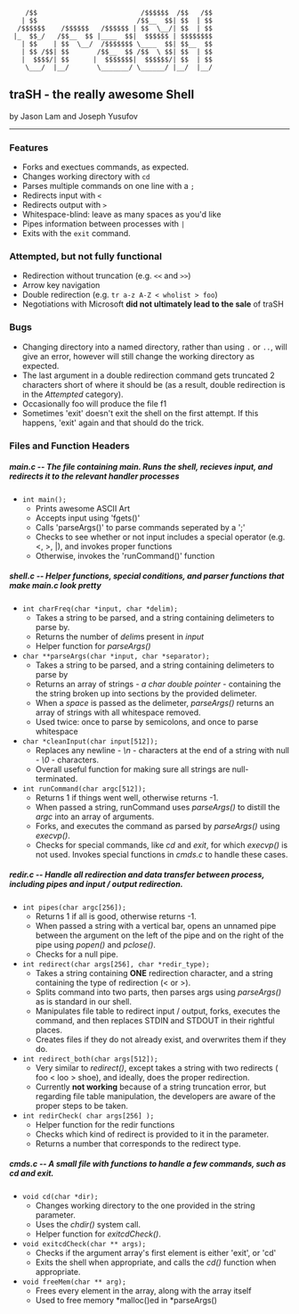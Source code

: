 
```
    /$$                          /$$$$$$  /$$   /$$
   | $$                         /$$__  $$| $$  | $$
  /$$$$$$    /$$$$$$   /$$$$$$ | $$  \__/| $$  | $$
 |_  $$_/   /$$__  $$ |____  $$|  $$$$$$ | $$$$$$$$
   | $$    | $$  \__/  /$$$$$$$ \____  $$| $$__  $$
   | $$ /$$| $$       /$$__  $$ /$$  \ $$| $$  | $$
   |  $$$$/| $$      |  $$$$$$$|  $$$$$$/| $$  | $$
    \___/  |__/       \_______/ \______/ |__/  |__/
```
## **traSH** - the really awesome Shell
by Jason Lam and Joseph Yusufov
***

### Features
- Forks and exectues commands, as expected.
- Changes working directory with `cd`
- Parses multiple commands on one line with a `;`
- Redirects input with `<`
- Redirects output with `>`
- Whitespace-blind: leave as many spaces as you'd like
- Pipes information between processes with `|`
- Exits with the `exit` command.

### Attempted, but not fully functional
- Redirection without truncation (e.g. `<<` and `>>`)
- Arrow key navigation
- Double redirection (e.g. `tr a-z A-Z < wholist > foo`)
- Negotiations with Microsoft **did not ultimately lead to the sale** of traSH

### Bugs
- Changing directory into a named directory, rather than using `.` or `..`, will give an error, however will still change the working directory as expected.
- The last argument in a double redirection command gets truncated 2 characters short of where it should be (as a result, double redirection is in the *Attempted* category).
- Occasionally foo will produce the file f1
- Sometimes 'exit' doesn't exit the shell on the first attempt. If this happens, 'exit' again and that should do the trick.

### Files and Function Headers
##### **main.c** -- The file containing main. Runs the shell, recieves input, and redirects it to the relevant handler processes  
- `int main();`
    - Prints awesome ASCII Art
    - Accepts input using 'fgets()'
    - Calls 'parseArgs()' to parse commands seperated by a ';'
    - Checks to see whether or not input includes a special operator (e.g. <, >, |), and invokes proper functions
    - Otherwise, invokes the 'runCommand()' function
##### **shell.c** -- Helper functions, special conditions, and parser functions that make *main.c* look pretty
- `int charFreq(char *input, char *delim);`
    - Takes a string to be parsed, and a string containing delimeters to parse by.
    - Returns the number of *delim*s present in *input*
    - Helper function for *parseArgs()*
- `char **parseArgs(char *input, char *separator);`
    - Takes a string to be parsed, and a string containing delimeters to parse by
    - Returns an array of strings - *a char double pointer* - containing the the string broken up into sections by the provided delimeter.
    - When a *space* is passed as the delimeter, *parseArgs()* returns an array of strings with all whitespace removed.
    - Used twice: once to parse by semicolons, and once to parse whitespace
- `char *cleanInput(char input[512]);`
    - Replaces any newline - *\n* - characters at the end of a string with null - *\0* -  characters.
    - Overall useful function for making sure all strings are null-terminated.
- `int runCommand(char argc[512]);`
    - Returns 1 if things went well, otherwise returns -1.
    - When passed a string, runCommand uses *parseArgs()* to distill the *argc* into an array of arguments.
    - Forks, and executes the command as parsed by *parseArgs()* using *execvp()*.
    - Checks for special commands, like *cd* and *exit*, for which *execvp()* is not used. Invokes special functions in *cmds.c* to handle these cases.
##### **redir.c** -- Handle all redirection and data transfer between process, including pipes and input / output redirection.
- `int pipes(char argc[256]);`
    - Returns 1 if all is good, otherwise returns -1.
    - When passed a string with a vertical bar, opens an unnamed pipe between the argument on the left of the pipe and on the right of the pipe using *popen()* and *pclose()*.
    - Checks for a null pipe.
- `int redirect(char args[256], char *redir_type);`
    - Takes a string containing **ONE** redirection character, and a string containing the type of redirection (< or >).   
    - Splits command into two parts, then parses args using *parseArgs()* as is standard in our shell.
    - Manipulates file table to redirect input / output, forks, executes the command, and then replaces STDIN and STDOUT in their rightful places.
    - Creates files if they do not already exist, and overwrites them if they do.
- `int redirect_both(char args[512]);`
    - Very similar to *redirect()*, except takes a string with two redirects ( foo < loo > shoe), and ideally, does the proper redirection.
    - Currently **not working** because of a string truncation error, but regarding file table manipulation, the developers are aware of the proper steps to be taken.
- `int redirCheck( char args[256] );`
    - Helper function for the redir functions
    - Checks which kind of redirect is provided to it in the parameter.
    - Returns a number that corresponds to the redirect type.
##### **cmds.c** -- A small file with functions to handle a few commands, such as cd and exit.
- `void cd(char *dir);`
    - Changes working directory to the one provided in the string parameter.
    - Uses the *chdir()* system call.
    - Helper function for *exitcdCheck()*.
- `void exitcdCheck(char ** args);`
    - Checks if the argument array's first element is either 'exit', or 'cd'
    - Exits the shell when appropriate, and calls the *cd()* function when appropriate.
- `void freeMem(char ** arg);`
    - Frees every element in the array, along with the array itself
    - Used to free memory *malloc()ed in *parseArgs()
